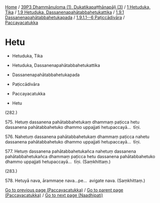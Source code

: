 
[Home](/) / [39P3 Dhammānuloma (1), Dukatikapaṭṭhānapāḷi (3)](../../../../...md) / [1 Hetuduka, Tika](../../../...md) / [1.9 Hetuduka, Dassanenapahātabbahetukattika](../../...md) / [1.9.1 Dassanenapahātabbahetukapada](../...md) / [1.9.1.1--6 Paṭiccādivāra](...md) / [Paccayacatukka](../39P3/1/1.9/1.9.1/1.9.1.1--6/Paccayacatukka.md)

# Hetu

* Hetuduka, Tika

* Hetuduka, Dassanenapahātabbahetukattika

* Dassanenapahātabbahetukapada

* Paṭiccādivāra

* Paccayacatukka

* Hetu

(282.)

575\. Hetuṃ dassanena pahātabbahetukaṃ dhammaṃ paṭicca hetu dassanena pahātabbahetuko dhammo uppajjati hetupaccayā…  tīṇi.

576\. Nahetuṃ dassanena pahātabbahetukaṃ dhammaṃ paṭicca nahetu dassanena pahātabbahetuko dhammo uppajjati hetupaccayā…  tīṇi.

577\. Hetuṃ dassanena pahātabbahetukañca nahetuṃ dassanena pahātabbahetukañca dhammaṃ paṭicca hetu dassanena pahātabbahetuko dhammo uppajjati hetupaccayā…  tīṇi. (Saṃkhittaṃ.)

(283.)

578\. Hetuyā nava, ārammaṇe nava…pe…  avigate nava. (Saṃkhittaṃ.)

[Go to previous page (Paccayacatukka)](../39P3/1/1.9/1.9.1/1.9.1.1--6/Paccayacatukka.md) / [Go to parent page (Paccayacatukka)](../39P3/1/1.9/1.9.1/1.9.1.1--6/Paccayacatukka.md) / [Go to next page (Naadhipati)](Naadhipati.md)


